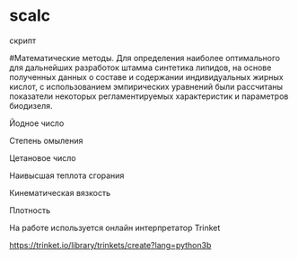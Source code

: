 # scalc

скрипт 


#Математические методы.
Для определения наиболее оптимального для дальнейших разработок штамма синтетика липидов, на основе полученных данных о составе и содержании индивидуальных жирных кислот, с использованием эмпирических уравнений были рассчитаны показатели некоторых регламентируемых характеристик и параметров биодизеля.

Йодное число

Степень омыления

Цетановое число

Наивысшая теплота сгорания

Кинематическая вязкость

Плотность

На работе используется онлайн интерпретатор Trinket

https://trinket.io/library/trinkets/create?lang=python3b